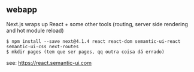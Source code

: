 

## webapp

Next.js wraps up React + some other tools (routing, server side rendering and hot module reload)

````
$ npm install --save next@4.1.4 react react-dom semantic-ui-react semantic-ui-css next-routes
$ mkdir pages (tem que ser pages, qq outra coisa dá errado)
````
see: https://react.semantic-ui.com